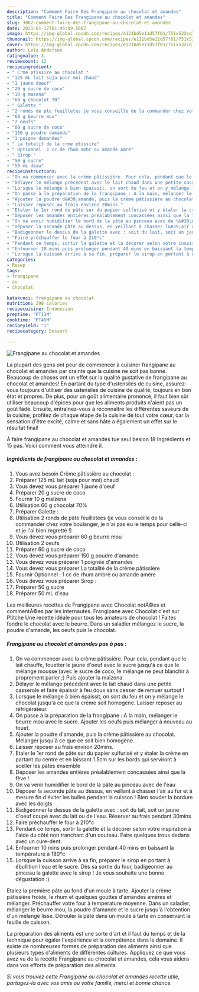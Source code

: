 ```yaml
---
description: "Comment Faire Des Frangipane au chocolat et amandes"
title: "Comment Faire Des Frangipane au chocolat et amandes"
slug: 3062-comment-faire-des-frangipane-au-chocolat-et-amandes
date: 2021-01-17T01:45:09.566Z
image: https://img-global.cpcdn.com/recipes/e121bd5e11d57f01/751x532cq70/frangipane-au-chocolat-et-amandes-photo-principale-de-la-recette.jpg
thumbnail: https://img-global.cpcdn.com/recipes/e121bd5e11d57f01/751x532cq70/frangipane-au-chocolat-et-amandes-photo-principale-de-la-recette.jpg
cover: https://img-global.cpcdn.com/recipes/e121bd5e11d57f01/751x532cq70/frangipane-au-chocolat-et-amandes-photo-principale-de-la-recette.jpg
author: Lela Anderson
ratingvalue: 3
reviewcount: 12
recipeingredient:
- " Crme ptissire au chocolat "
- "125 mL lait soja pour moi chaud"
- "1 jaune doeuf"
- "20 g sucre de coco"
- "10 g mazena"
- "60 g chocolat 70"
- " Galette "
- "2 ronds de pte feuilletes je vous conseille de la commander chez votre boulanger je nai pas eu le temps pour celleci et je lai bien regrett "
- "60 g beurre mou"
- "2 oeufs"
- "60 g sucre de coco"
- "150 g poudre damande"
- "1 poigne damandes"
- " La totalit de la crme ptissire"
- " Optionnel  1 cc de rhum ambr ou amande amre"
- " Sirop "
- "50 g sucre"
- "50 mL deau"
recipeinstructions:
- "On va commencer avec la crème pâtissière. Pour cela, pendant que le lait chauffe, fouetter le jaune d&#39;oeuf avec le sucre jusqu&#39;à ce que le mélange mousse (avec le sucre de coco, le mélange ne peut blanchir à proprement parler ;) Puis ajouter la maïzena."
- "Délayer le mélange précédent avec le lait chaud dans une petite casserole et faire épaissir à feu doux sans cesser de remuer surtout !"
- "Lorsque le mélange à bien épaissit, on sort du feu et on y mélange le chocolat jusqu&#39;à ce que la crème soit homogène. Laisser reposer au réfrigérateur."
- "On passe à la préparation de la frangipane : A la main, mélanger le beurre mou avec le sucre. Ajouter les oeufs puis mélanger à nouveau au fouet."
- "Ajouter la poudre d&#39;amande, puis la crème pâtissière au chocolat. Mélanger jusqu&#39;à ce que ce soit bien homogène."
- "Laisser reposer au frais environ 20mins."
- "Etaler le 1er rond de pâte sur du papier sulfurisé et y étaler la crème en partant du centre et en laissant 1.5cm sur les bords qui serviront à sceller les pâtes ensemble"
- "Déposer les amandes entières préalablement concassées ainsi que la fève !"
- "On va venir humidifier le bord de la pâte au pinceau avec de l&#39;eau"
- "Déposer la seconde pâte au dessus, en veillant à chasser l&#39;air au fur et à mesure fin d&#39;éviter les bulles pendant la cuisson ! Bien souder la bordure avec les doigts"
- "Badigeonner le dessus de la galette avec : soit du lait, soit un jaune d&#39;oeuf coupé avec du lait ou de l&#39;eau. Réserver au frais pendant 30mins"
- "Faire préchauffer le four à 210°c"
- "Pendant ce temps, sortir la galette et la décorer selon votre inspiration à l&#39;aide du côté non tranchant d&#39;un couteau. Faire quelques trous dedans avec un cure-dent."
- "Enfourner 10 mins puis prolonger pendant 40 mins en baissant la température à 180°c"
- "Lorsque la cuisson arrive à sa fin, préparer le sirop en portant à ébullition l&#39;eau et le sucre. Dès sa sortie du four, badigeonner au pinceau la galette avec le sirop ! Je vous souhaite une bonne dégustation :)"
categories:
- Resep
tags:
- frangipane
- au
- chocolat

katakunci: frangipane au chocolat 
nutrition: 298 calories
recipecuisine: Indonesian
preptime: "PT13M"
cooktime: "PT45M"
recipeyield: "1"
recipecategory: Dessert

---
```



![Frangipane au chocolat et amandes](https://img-global.cpcdn.com/recipes/e121bd5e11d57f01/751x532cq70/frangipane-au-chocolat-et-amandes-photo-principale-de-la-recette.jpg)

La plupart des gens ont peur de commencer à cuisiner frangipane au chocolat et amandes par crainte que la cuisine ne soit pas bonne. Beaucoup de choses ont un effet sur la qualité gustative de frangipane au chocolat et amandes! En partant du type d'ustensiles de cuisine, assurez-vous toujours d'utiliser des ustensiles de cuisine de qualité, toujours en bon état et propres. De plus, pour un goût alimentaire prononcé, il faut bien sûr utiliser beaucoup d'épices pour que les aliments produits n'aient pas un goût fade. Ensuite, entraînez-vous à reconnaître les différentes saveurs de la cuisine, profitez de chaque étape de la cuisine de tout votre cœur, car la sensation d'être excité, calme et sans hâte a également un effet sur le résultat final!

<!--inarticleads1-->

À faire frangipane au chocolat et amandes tue seul besion 18 Ingrédients et 15 pas. Voici comment vous atteindre il.

##### Ingrédients de frangipane au chocolat et amandes :

1. Vous avez besoin  Crème pâtissière au chocolat :
1. Préparer 125 mL lait (soja pour moi) chaud
1. Vous devez vous préparer 1 jaune d&#39;oeuf
1. Préparer 20 g sucre de coco
1. Fournir 10 g maïzena
1. Utilisation 60 g chocolat 70%
1. Préparer  Galette :
1. Utilisation 2 ronds de pâte feuilletées (je vous conseille de la commander chez votre boulanger, je n&#39;ai pas eu le temps pour celle-ci et je l&#39;ai bien regretté !)
1. Vous devez vous préparer 60 g beurre mou
1. Utilisation 2 oeufs
1. Préparer 60 g sucre de coco
1. Vous devez vous préparer 150 g poudre d&#39;amande
1. Vous devez vous préparer 1 poignée d&#39;amandes
1. Vous devez vous préparer  La totalité de la crème pâtissière
1. Fournir  Optionnel : 1 cc de rhum ambré ou amande amère
1. Vous devez vous préparer  Sirop :
1. Préparer 50 g sucre
1. Préparer 50 mL d&#39;eau


Les meilleures recettes de Frangipane avec Chocolat notÃ©es et commentÃ©es par les internautes. Frangipane avec Chocolat c&#39;est sur Ptitche Une recette idéale pour tous les amateurs de chocolat ! Faites fondre le chocolat avec le beurre. Dans un saladier mélangez le sucre, la poudre d&#39;amande, les oeufs puis le chocolat. 

<!--inarticleads2-->

##### Frangipane au chocolat et amandes pas à pas :

1. On va commencer avec la crème pâtissière. Pour cela, pendant que le lait chauffe, fouetter le jaune d&#39;oeuf avec le sucre jusqu&#39;à ce que le mélange mousse (avec le sucre de coco, le mélange ne peut blanchir à proprement parler ;) Puis ajouter la maïzena.
1. Délayer le mélange précédent avec le lait chaud dans une petite casserole et faire épaissir à feu doux sans cesser de remuer surtout !
1. Lorsque le mélange à bien épaissit, on sort du feu et on y mélange le chocolat jusqu&#39;à ce que la crème soit homogène. Laisser reposer au réfrigérateur.
1. On passe à la préparation de la frangipane : A la main, mélanger le beurre mou avec le sucre. Ajouter les oeufs puis mélanger à nouveau au fouet.
1. Ajouter la poudre d&#39;amande, puis la crème pâtissière au chocolat. Mélanger jusqu&#39;à ce que ce soit bien homogène.
1. Laisser reposer au frais environ 20mins.
1. Etaler le 1er rond de pâte sur du papier sulfurisé et y étaler la crème en partant du centre et en laissant 1.5cm sur les bords qui serviront à sceller les pâtes ensemble
1. Déposer les amandes entières préalablement concassées ainsi que la fève !
1. On va venir humidifier le bord de la pâte au pinceau avec de l&#39;eau
1. Déposer la seconde pâte au dessus, en veillant à chasser l&#39;air au fur et à mesure fin d&#39;éviter les bulles pendant la cuisson ! Bien souder la bordure avec les doigts
1. Badigeonner le dessus de la galette avec : soit du lait, soit un jaune d&#39;oeuf coupé avec du lait ou de l&#39;eau. Réserver au frais pendant 30mins
1. Faire préchauffer le four à 210°c
1. Pendant ce temps, sortir la galette et la décorer selon votre inspiration à l&#39;aide du côté non tranchant d&#39;un couteau. Faire quelques trous dedans avec un cure-dent.
1. Enfourner 10 mins puis prolonger pendant 40 mins en baissant la température à 180°c
1. Lorsque la cuisson arrive à sa fin, préparer le sirop en portant à ébullition l&#39;eau et le sucre. Dès sa sortie du four, badigeonner au pinceau la galette avec le sirop ! Je vous souhaite une bonne dégustation :)


Etalez la première pâte au fond d&#39;un moule à tarte. Ajouter la crème pâtissière froide, le rhum et quelques gouttes d&#39;amandes amères et mélanger. Préchauffer votre four à température moyenne. Dans un saladier, mélanger le beurre mou, la poudre d&#39;amande et le sucre jusqu&#39;à l&#39;obtention d&#39;un mélange lisse. Dérouler la pâte dans un moule à tarte en conservant la feuille de cuisson. 

<!--inarticleads1-->

<p>
La préparation des aliments est une sorte d'art et il faut du temps et de la technique pour égaler l'expérience et la compétence dans le domaine. Il existe de nombreuses formes de préparation des aliments ainsi que plusieurs types d'aliments de différentes cultures. Appliquez ce que vous avez vu de la recette Frangipane au chocolat et amandes, cela vous aidera dans vos efforts de préparation des aliments.
</p>

<p>
<i>Si vous trouvez cette Frangipane au chocolat et amandes recette utile, partagez-la avec vos amis ou votre famille, merci et bonne chance.</i>
</p>
